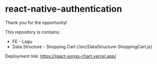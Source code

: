 # react-native-authentication

Thank you for the opportunity!

This repository is contains:
- FE - Lagu
- Data Structure - Shopping Cart (/src/DataStructure-ShoppingCart.js)

Deployment link: https://react-songs-chart.vercel.app/
